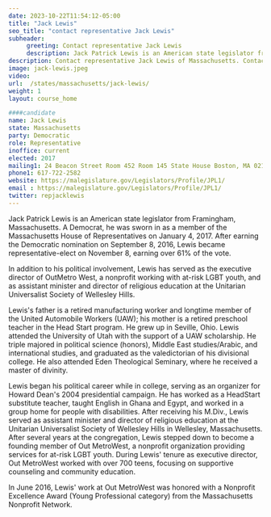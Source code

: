 ```yaml
---
date: 2023-10-22T11:54:12-05:00
title: "Jack Lewis"
seo_title: "contact representative Jack Lewis"
subheader:
     greeting: Contact representative Jack Lewis
     description: Jack Patrick Lewis is an American state legislator from Framingham, Massachusetts. A Democrat, he was sworn in as a member of the Massachusetts House of Representatives on January 4, 2017. After earning the Democratic nomination on September 8, 2016, Lewis became representative-elect on November 8, earning over 61% of the vote.
description: Contact representative Jack Lewis of Massachusetts. Contact information for Jack Lewis includes email address, phone number, and mailing address.
image: jack-lewis.jpeg
video:
url:  /states/massachusetts/jack-lewis/
weight: 1
layout: course_home

####candidate
name: Jack Lewis
state: Massachusetts
party: Democratic
role: Representative
inoffice: current
elected: 2017
mailing1: 24 Beacon Street Room 452 Room 145 State House Boston, MA 02133
phone1: 617-722-2582
website: https://malegislature.gov/Legislators/Profile/JPL1/
email : https://malegislature.gov/Legislators/Profile/JPL1/
twitter: repjacklewis
---
```


Jack Patrick Lewis is an American state legislator from Framingham, Massachusetts. A Democrat, he was sworn in as a member of the Massachusetts House of Representatives on January 4, 2017. After earning the Democratic nomination on September 8, 2016, Lewis became representative-elect on November 8, earning over 61% of the vote.

In addition to his political involvement, Lewis has served as the executive director of OutMetro West, a nonprofit working with at-risk LGBT youth, and as assistant minister and director of religious education at the Unitarian Universalist Society of Wellesley Hills.

Lewis's father is a retired manufacturing worker and longtime member of the United Automobile Workers (UAW); his mother is a retired preschool teacher in the Head Start program. He grew up in Seville, Ohio. Lewis attended the University of Utah with the support of a UAW scholarship. He triple majored in political science (honors), Middle East studies/Arabic, and international studies, and graduated as the valedictorian of his divisional college. He also attended Eden Theological Seminary, where he received a master of divinity.

Lewis began his political career while in college, serving as an organizer for Howard Dean's 2004 presidential campaign. He has worked as a HeadStart substitute teacher, taught English in Ghana and Egypt, and worked in a group home for people with disabilities. After receiving his M.Div., Lewis served as assistant minister and director of religious education at the Unitarian Universalist Society of Wellesley Hills in Wellesley, Massachusetts. After several years at the congregation, Lewis stepped down to become a founding member of Out MetroWest, a nonprofit organization providing services for at-risk LGBT youth. During Lewis' tenure as executive director, Out MetroWest worked with over 700 teens, focusing on supportive counseling and community education.

In June 2016, Lewis' work at Out MetroWest was honored with a Nonprofit Excellence Award (Young Professional category) from the Massachusetts Nonprofit Network.
